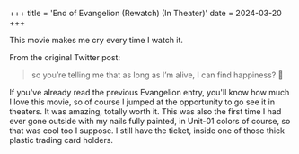 +++
title = 'End of Evangelion (Rewatch) (In Theater)'
date = 2024-03-20
+++

This movie makes me cry every time I watch it. 

<!--more-->

From the original Twitter post:

> so you’re telling me that as long as I’m alive, I can find happiness? 🥺

If you've already read the previous Evangelion entry, you'll know how much I love this movie, so of course I jumped at the opportunity to go see it in theaters. It was amazing, totally worth it. This was also the first time I had ever gone outside with my nails fully painted, in Unit-01 colors of course, so that was cool too I suppose. I still have the ticket, inside one of those thick plastic trading card holders.